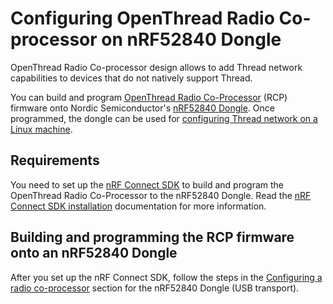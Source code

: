 # Configuring OpenThread Radio Co-processor on nRF52840 Dongle

OpenThread Radio Co-processor design allows to add Thread network capabilities
to devices that do not natively support Thread.

You can build and program
[OpenThread Radio Co-Processor](https://openthread.io/platforms/co-processor)
(RCP) firmware onto Nordic Semiconductor's
[nRF52840 Dongle](https://www.nordicsemi.com/Software-and-tools/Development-Kits/nRF52840-Dongle).
Once programmed, the dongle can be used for
[configuring Thread network on a Linux machine](./openthread_border_router_pi.md).

## Requirements

You need to set up the
[nRF Connect SDK](https://docs.nordicsemi.com/bundle/ncs-latest/page/nrf/index.html)
to build and program the OpenThread Radio Co-Processor to the nRF52840 Dongle.
Read the
[nRF Connect SDK installation](https://docs.nordicsemi.com/bundle/ncs-latest/page/nrf/installation.html)
documentation for more information.

## Building and programming the RCP firmware onto an nRF52840 Dongle

After you set up the nRF Connect SDK, follow the steps in the
[Configuring a radio co-processor](https://docs.nordicsemi.com/bundle/ncs-latest/page/nrf/protocols/thread/tools.html#configuring_a_radio_co-processor)
section for the nRF52840 Dongle (USB transport).

